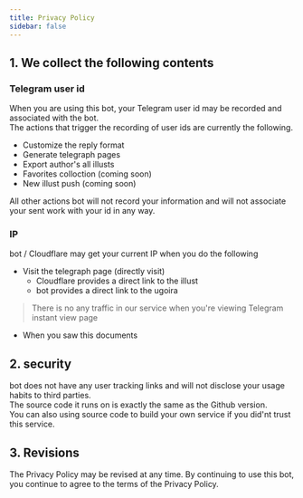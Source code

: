 ```yaml
---
title: Privacy Policy
sidebar: false
---
```


## 1. We collect the following contents

### Telegram user id
When you are using this bot, your Telegram user id may be recorded and associated with the bot.    
The actions that trigger the recording of user ids are currently the following.  

- Customize the reply format
- Generate telegraph pages
- Export author's all illusts
- Favorites colloction (coming soon)
- New illust push (coming soon)

All other actions bot will not record your information and will not associate your sent work with your id in any way.

### IP
bot / Cloudflare may get your current IP when you do the following  

- Visit the telegraph page (directly visit)
    - Cloudflare provides a direct link to the illust
    - bot provides a direct link to the ugoira 
> There is no any traffic in our service when you're viewing Telegram instant view page
- When you saw this documents


## 2. security
bot does not have any user tracking links and will not disclose your usage habits to third parties.  
The source code it runs on is exactly the same as the Github version.  
You can also using source code to build your own service if you did'nt trust this service.
## 3. Revisions
The Privacy Policy may be revised at any time. By continuing to use this bot, you continue to agree to the terms of the Privacy Policy.